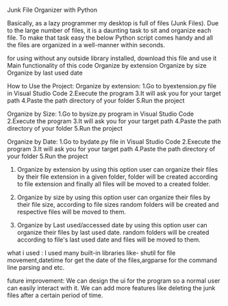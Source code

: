 Junk File Organizer with Python


Basically, as a lazy programmer my desktop is full of files (Junk Files). Due to the large number of files, it is a daunting task to sit and organize each file. To make that task easy the below Python script comes handy and all the files are organized in a well-manner within seconds.

for using without any outside library installed, download this file and use it
Main functionality of this code
Organize by extension
Organize by size
Organize by last used date

How to Use the Project:
Organize by extension:
1.Go to byextension.py file in Visual Studio Code
2.Execute the program
3.It will ask you for your target path 
4.Paste the path directory of your folder
5.Run the project

Organize by Size:
1.Go to bysize.py program in Visual Studio Code
2.Execute the program
3.It will ask you for your target path 
4.Paste the path directory of your folder
5.Run the project

Organize by Date:
1.Go to bydate.py file in Visual Studio Code
2.Execute the program
3.It will ask you for your target path 
4.Paste the path directory of your folder
5.Run the project

1. Organize by extension
by using this option user can organize their files by their file extension in a given folder, folder will be created according to file extension and finally all files will be moved to a created folder.

2. Organize by size
by using this option user can organize their files by their file size, according to file sizes random folders will be created and respective files will be moved to them.

3. Organize by Last used/accessed date
by using this option user can organize their files by last used date. random folders will be created according to file's last used date and files will be moved to them.

what i used :
I used many built-in libraries like- shutil for file movement,datetime for get the date of the files,argparse for the command line parsing and etc.

future improvement:
We can design the ui for the program so a normal user can easily interact with it. We can add more features like deleting the junk files after a certain period of time.
